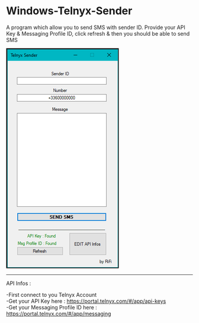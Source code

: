 # Windows-Telnyx-Sender
A program which allow you to send SMS with sender ID. Provide your API Key &amp; Messaging Profile ID, click refresh &amp; then you should be able to send SMS

![alt text](https://github.com/rrifi/Windows-Telnyx-Sender/blob/main/tlnx.PNG)

--------------------------------------------------------------------------------
API Infos : 

-First connect to you Telnyx Account <br/>
-Get your API Key here : https://portal.telnyx.com/#/app/api-keys <br/>
-Get your Messaging Profile ID here : https://portal.telnyx.com/#/app/messaging
